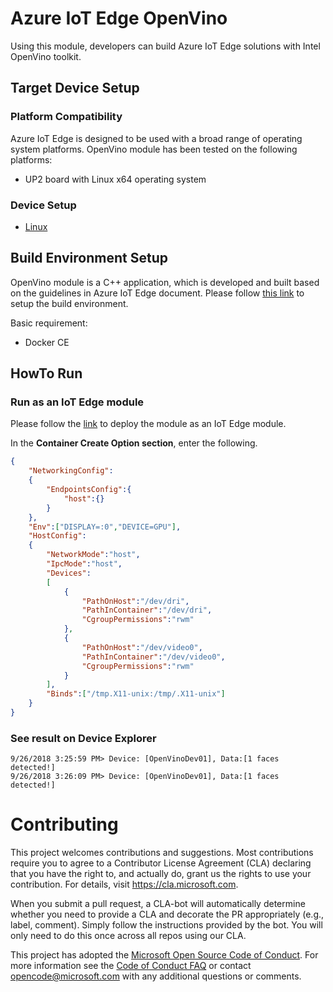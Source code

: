# Azure IoT Edge OpenVino #
Using this module, developers can build Azure IoT Edge solutions with Intel OpenVino toolkit.

## Target Device Setup ##

### Platform Compatibility ###
Azure IoT Edge is designed to be used with a broad range of operating system platforms. OpenVino module has been tested on the following platforms:

- UP2 board with Linux x64 operating system

### Device Setup ###
- [Linux](https://docs.microsoft.com/en-us/azure/iot-edge/quickstart-linux)

## Build Environment Setup ##
OpenVino module is a C++ application, which is developed and built based on the guidelines in Azure IoT Edge document.
Please follow [this link](https://docs.microsoft.com/en-us/azure/iot-edge/tutorial-c-module) to setup the build environment. 

Basic requirement:
- Docker CE

## HowTo Run ##

### Run as an IoT Edge module ###
Please follow the [link](https://docs.microsoft.com/en-us/azure/iot-edge/tutorial-c-module) to deploy the module as an IoT Edge module.


In the **Container Create Option section**, enter the following.
```json
{
    "NetworkingConfig":
    {
        "EndpointsConfig":{
            "host":{}
        }
    },
    "Env":["DISPLAY=:0","DEVICE=GPU"],
    "HostConfig":
    {
        "NetworkMode":"host",
        "IpcMode":"host",
        "Devices":
        [
            {
                "PathOnHost":"/dev/dri",
                "PathInContainer":"/dev/dri",
                "CgroupPermissions":"rwm"
            },
            {
                "PathOnHost":"/dev/video0",
                "PathInContainer":"/dev/video0",
                "CgroupPermissions":"rwm"
            }
        ],
        "Binds":["/tmp.X11-unix:/tmp/.X11-unix"]
    }
}
```

### See result on Device Explorer ###

```log
9/26/2018 3:25:59 PM> Device: [OpenVinoDev01], Data:[1 faces detected!]
9/26/2018 3:26:09 PM> Device: [OpenVinoDev01], Data:[1 faces detected!]
```

# Contributing

This project welcomes contributions and suggestions.  Most contributions require you to agree to a
Contributor License Agreement (CLA) declaring that you have the right to, and actually do, grant us
the rights to use your contribution. For details, visit https://cla.microsoft.com.

When you submit a pull request, a CLA-bot will automatically determine whether you need to provide
a CLA and decorate the PR appropriately (e.g., label, comment). Simply follow the instructions
provided by the bot. You will only need to do this once across all repos using our CLA.

This project has adopted the [Microsoft Open Source Code of Conduct](https://opensource.microsoft.com/codeofconduct/).
For more information see the [Code of Conduct FAQ](https://opensource.microsoft.com/codeofconduct/faq/) or
contact [opencode@microsoft.com](mailto:opencode@microsoft.com) with any additional questions or comments.

